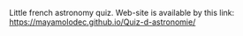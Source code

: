 Little french astronomy quiz. Web-site is available by this link: https://mayamolodec.github.io/Quiz-d-astronomie/
